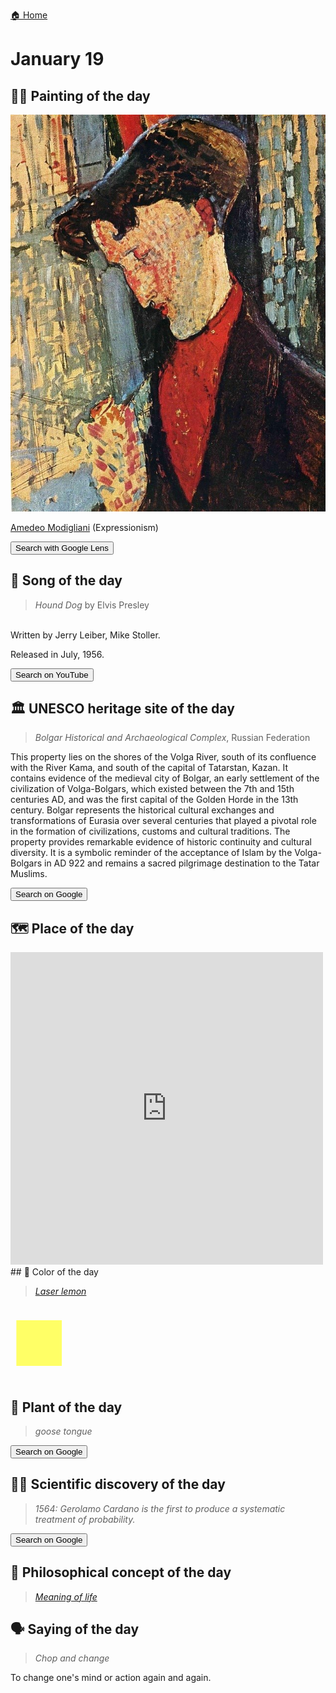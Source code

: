 
[🏠 Home](../../index.md)

# January 19

## 🧑‍🎨 Painting of the day

<img width="600" src="../img/Amedeo_Modigliani_2.jpg">

[Amedeo Modigliani](http://en.wikipedia.org/wiki/Amedeo_Modigliani) (Expressionism)

<button class="btn btn-success"
onclick=" window.open('https://lens.google.com/uploadbyurl?url=https://iretes.github.io/one-a-day/data/img/Amedeo_Modigliani_2.jpg','_blank')">
Search with Google Lens
</button>

## 🎼 Song of the day

> *Hound Dog*
by Elvis Presley

<br />Written by Jerry Leiber, Mike Stoller.

Released in July, 1956.

<button class="btn btn-success"
onclick=" window.open('http://www.youtube.com/search?q=Hound Dog by Elvis Presley','_blank')">
Search on YouTube
</button>

## 🏛️ UNESCO heritage site of the day

> *Bolgar Historical and Archaeological Complex*, Russian Federation

<p>This property lies on the shores of the Volga River, south of its confluence with the River Kama, and south of the capital of Tatarstan, Kazan. It contains evidence of the medieval city of Bolgar, an early settlement of the civilization of Volga-Bolgars, which existed between the 7th and 15th centuries AD, and was the first capital of the Golden Horde in the 13th century. Bolgar represents the historical cultural exchanges and transformations of Eurasia over several centuries that played a pivotal role in the formation of civilizations, customs and cultural traditions. The property provides remarkable evidence of historic continuity and cultural diversity. It is a symbolic reminder of the acceptance of Islam by the Volga-Bolgars in AD 922 and remains a sacred pilgrimage destination to the Tatar Muslims.</p>

<button class="btn btn-success"
onclick=" window.open('http://www.google.com/search?q=Bolgar Historical and Archaeological Complex','_blank')">
Search on Google
</button>

## 🗺️ Place of the day

<iframe
src="https://www.mapcrunch.com"
name="mapcrunch"
width="500"
height="500"
allowTransparency="true"
scrolling="no"
frameborder="0"
>
</iframe>
## 🎨 Color of the day

> *[Laser lemon](https://en.wikipedia.org/wiki/Lemon_(color)#Laser_lemon)*

<div style="color:#FFFF66; font-size: 100px;">&#9632;</div>

## 🌿 Plant of the day

> *goose tongue*

<button class="btn btn-success"
onclick=" window.open('http://www.google.com/search?q=goose tongue','_blank')">
Search on Google
</button>

## 🧑‍🔬 Scientific discovery of the day

> *1564: Gerolamo Cardano is the first to produce a systematic treatment of probability.*

<button class="btn btn-success"
onclick=" window.open('http://www.google.com/search?q=1564: Gerolamo Cardano is the first to produce a systematic treatment of probability.','_blank')"> 
Search on Google
</button>

## 💭 Philosophical concept of the day

> *[Meaning of life](https://en.wikipedia.org/wiki/Meaning_of_life)*

## 🗣️ Saying of the day

> *Chop and change*

To  change one's mind or action again and again.
